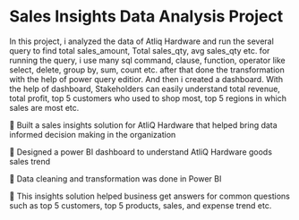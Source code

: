 # Sales Insights Data Analysis Project

In this project, i analyzed the data of Atliq Hardware and run the several query to find total sales_amount, Total sales_qty, avg sales_qty etc. for running the query,  i use many sql command, clause, function, operator like select, delete, group by, sum, count etc. after that done the transformation with the help of power query editior. 
And then i created a dashboard. With the help of dashboard, Stakeholders can easily understand total revenue, total profit, top 5 customers who used to shop most, top 5 regions in which sales are most etc.

 Built a sales insights solution for AtliQ Hardware that helped bring data informed decision making
in the organization

 Designed a power BI dashboard to understand AtliQ Hardware goods sales trend

 Data cleaning and transformation was done in Power BI

 This insights solution helped business get answers for common questions such as top 5 customers, top 5 products, sales, and expense trend etc.

